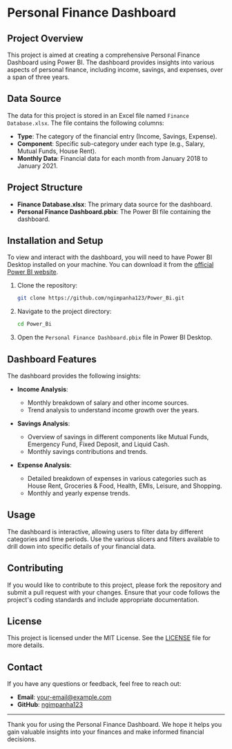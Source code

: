 # Personal Finance Dashboard

## Project Overview

This project is aimed at creating a comprehensive Personal Finance Dashboard using Power BI. The dashboard provides insights into various aspects of personal finance, including income, savings, and expenses, over a span of three years.

## Data Source

The data for this project is stored in an Excel file named `Finance Database.xlsx`. The file contains the following columns:

- **Type**: The category of the financial entry (Income, Savings, Expense).
- **Component**: Specific sub-category under each type (e.g., Salary, Mutual Funds, House Rent).
- **Monthly Data**: Financial data for each month from January 2018 to January 2021.

## Project Structure

- **Finance Database.xlsx**: The primary data source for the dashboard.
- **Personal Finance Dashboard.pbix**: The Power BI file containing the dashboard.

## Installation and Setup

To view and interact with the dashboard, you will need to have Power BI Desktop installed on your machine. You can download it from the [official Power BI website](https://powerbi.microsoft.com/desktop/).

1. Clone the repository:
    ```bash
    git clone https://github.com/ngimpanha123/Power_Bi.git
    ```
2. Navigate to the project directory:
    ```bash
    cd Power_Bi
    ```
3. Open the `Personal Finance Dashboard.pbix` file in Power BI Desktop.

## Dashboard Features

The dashboard provides the following insights:

- **Income Analysis**:
  - Monthly breakdown of salary and other income sources.
  - Trend analysis to understand income growth over the years.

- **Savings Analysis**:
  - Overview of savings in different components like Mutual Funds, Emergency Fund, Fixed Deposit, and Liquid Cash.
  - Monthly savings contributions and trends.

- **Expense Analysis**:
  - Detailed breakdown of expenses in various categories such as House Rent, Groceries & Food, Health, EMIs, Leisure, and Shopping.
  - Monthly and yearly expense trends.

## Usage

The dashboard is interactive, allowing users to filter data by different categories and time periods. Use the various slicers and filters available to drill down into specific details of your financial data.

## Contributing

If you would like to contribute to this project, please fork the repository and submit a pull request with your changes. Ensure that your code follows the project's coding standards and include appropriate documentation.

## License

This project is licensed under the MIT License. See the [LICENSE](LICENSE) file for more details.

## Contact

If you have any questions or feedback, feel free to reach out:

- **Email**: your-email@example.com
- **GitHub**: [ngimpanha123](https://github.com/ngimpanha123)

---

Thank you for using the Personal Finance Dashboard. We hope it helps you gain valuable insights into your finances and make informed financial decisions.

